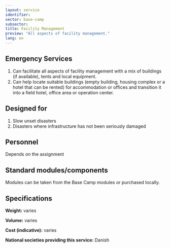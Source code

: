 ```yaml
---
layout: service
identifier:
sector: base-camp
subsector:
title: Facility Management
preview: "All aspects of facility management."
lang: en
---
```


## Emergency Services

1. Can facilitate all aspects of facility management with a mix of buildings (if available), tents and local equipment.
2. Can help locate suitable buildings (empty building, housing complex or a hotel that can be rented) for accommodation or offices and transition it into a field hotel, office area or operation center.

## Designed for

1. Slow unset disasters
2. Disasters where infrastructure has not been seriously damaged

## Personnel

Depends on the assignment

## Standard modules/components

Modules can be taken from the Base Camp modules or purchased locally.

## Specifications

**Weight:** varies

**Volume:** varies

**Cost (indicative):** varies

**National societies providing this service:** Danish
